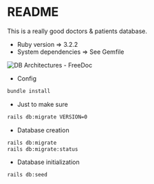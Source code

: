 # README

This is a really good doctors & patients database.

+ Ruby version => 3.2.2
+ System dependencies => See Gemfile

![DB Architectures - FreeDoc](https://github.com/valentin-orrit/thp-w5d4-FreeDoc/assets/107938238/f8b1bbf5-4bf7-4411-b315-96c63c1f2bc3)

+ Config
```bash
bundle install
```
+ Just to make sure
```bash
rails db:migrate VERSION=0
```
+ Database creation
```bash
rails db:migrate
rails db:migrate:status  
```
+ Database initialization
```bash
rails db:seed
```